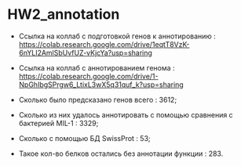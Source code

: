 # HW2_annotation

- Ссылка на коллаб с подготовкой генов к аннотированию : https://colab.research.google.com/drive/1eqtT8VzK-6nYLI2AmlSbUvfUZ-vKjcYa?usp=sharing
- Ссылка на коллаб с аннотированием генома : https://colab.research.google.com/drive/1-NpGhIbgSPrgw6_LtixL3wX5q31quf_k?usp=sharing

- Cколько было предсказано генов всего : 3612;
- Cколько из них удалось аннотировать с помощью сравнения с бактерией MIL-1 : 3329;
- Cколько с помощью БД SwissProt : 53;
- Такое кол-во белков остались без аннотации функции : 283.
